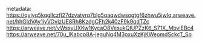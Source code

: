metadata: https://qyiyq5kqgllczfj27dzvatyrq7blg5qaqwdwsogtgf6zhwu5jwlq.arweave.net/hhGIdVAy1iyVOvjzUE8Rh8KzdgCFh2k40zF9k9qdTZc
https://arweave.net/vWssyUXKw1KycaO8VesukQIUPZzK6_S71X_MbviEBc4
https://arweave.net/70u_lKabcp8A-jeguNq4M3oxuXzKjKWeomdSckcT_So